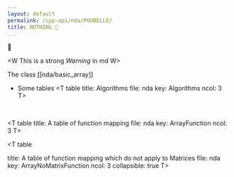 ```yaml
---
layout: default
permalink: /cpp-api/nda/POUBELLE/
title: NOTHING 🚮
...
```


🚮

<W  This is a strong *Warning* in md W>

The class [[nda/basic_array]]

* Some tables
<T table
title: Algorithms
file: nda
key: Algorithms
ncol: 3
T>

<BR>


<T table
title: A table of function mapping
file: nda
key: ArrayFunction
ncol: 3
T>
<BR>

<T table

title:  A table of function mapping which do not apply to Matrices
file: nda
key: ArrayNoMatrixFunction
ncol: 3
collapsible: true
T>

<BR>


